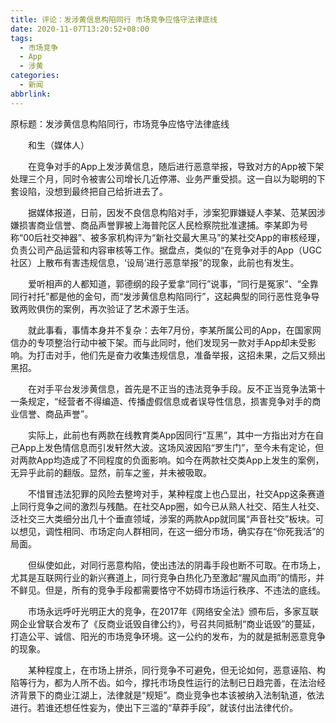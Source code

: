 ```yaml
---
title: 评论：发涉黄信息构陷同行 市场竞争应恪守法律底线
date: 2020-11-07T13:20:52+08:00
tags:
  - 市场竞争
  - App
  - 涉黄
categories:
  - 新闻
abbrlink:
---
```


原标题：发涉黄信息构陷同行，市场竞争应恪守法律底线

　　和生（媒体人）

　　在竞争对手的App上发涉黄信息，随后进行恶意举报，导致对方的App被下架处理三个月，同时令被害公司增长几近停滞、业务严重受损。这一自以为聪明的下套设陷，没想到最终把自己给折进去了。

　　据媒体报道，日前，因发不良信息构陷对手，涉案犯罪嫌疑人李某、范某因涉嫌损害商业信誉、商品声誉罪被上海普陀区人民检察院批准逮捕。李某即为号称“00后社交神器”、被多家机构评为“新社交最大黑马”的某社交App的审核经理，负责公司产品运营和内容审核等工作。据盘点，类似的“在竞争对手的App（UGC社区）上散布有害违规信息，‘设局’进行恶意举报”的现象，此前也有发生。

　　爱听相声的人都知道，郭德纲的段子爱拿“同行”说事，“同行是冤家”、“全靠同行衬托”都是他的金句，而“发涉黄信息构陷同行”，这起典型的同行恶性竞争导致两败俱伤的案例，再次验证了艺术源于生活。

　　就此事看，事情本身并不复杂：去年7月份，李某所属公司的App，在国家网信办的专项整治行动中被下架。而与此同时，他们发现另一款对手App却未受影响。为打击对手，他们先是奋力收集违规信息，准备举报，这招未果，之后又频出黑招。

　　在对手平台发涉黄信息，首先是不正当的违法竞争手段。反不正当竞争法第十一条规定，“经营者不得编造、传播虚假信息或者误导性信息，损害竞争对手的商业信誉、商品声誉”。

　　实际上，此前也有两款在线教育类App因同行“互黑”，其中一方指出对方在自己App上发色情信息而引发轩然大波。这场风波因陷“罗生门”，至今未有定论，但对两款App均造成了不同程度的负面影响。如今在两款社交类App上发生的案例，无异乎此前的翻版。显然，前车之鉴，并未被吸取。

　　不惜冒违法犯罪的风险去整垮对手，某种程度上也凸显出，社交App这条赛道上同行竞争之间的激烈与残酷。在社交App圈，如今已从熟人社交、陌生人社交、泛社交三大类细分出几十个垂直领域，涉案的两款App就同属“声音社交”板块。可以想见，调性相同、市场定向人群相同，在这一细分市场，确实存在“你死我活”的局面。

　　但纵使如此，对同行恶意构陷，使出违法的阴毒手段也断不可取。在市场上，尤其是互联网行业的新兴赛道上，同行竞争白热化乃至激起“腥风血雨”的情形，并不鲜见。但是，所有的竞争手段都需要恪守不妨碍市场运行秩序、不违法的底线。

　　市场永远呼吁光明正大的竞争，在2017年《网络安全法》颁布后，多家互联网企业曾联合发布了《反商业诋毁自律公约》，号召共同抵制“商业诋毁”的蔓延，打造公平、诚信、阳光的市场竞争环境。这一公约的发布，为的就是抵制恶意竞争的现象。

　　某种程度上，在市场上拼杀，同行竞争不可避免，但无论如何，恶意诬陷、构陷等行为，都为人所不齿。如今，撑托市场良性运行的法制已日趋完善，在法治经济背景下的商业江湖上，法律就是“规矩”。商业竞争也本该被纳入法制轨道，依法进行。若谁还想任性妄为，使出下三滥的“草莽手段”，就该付出法律代价。